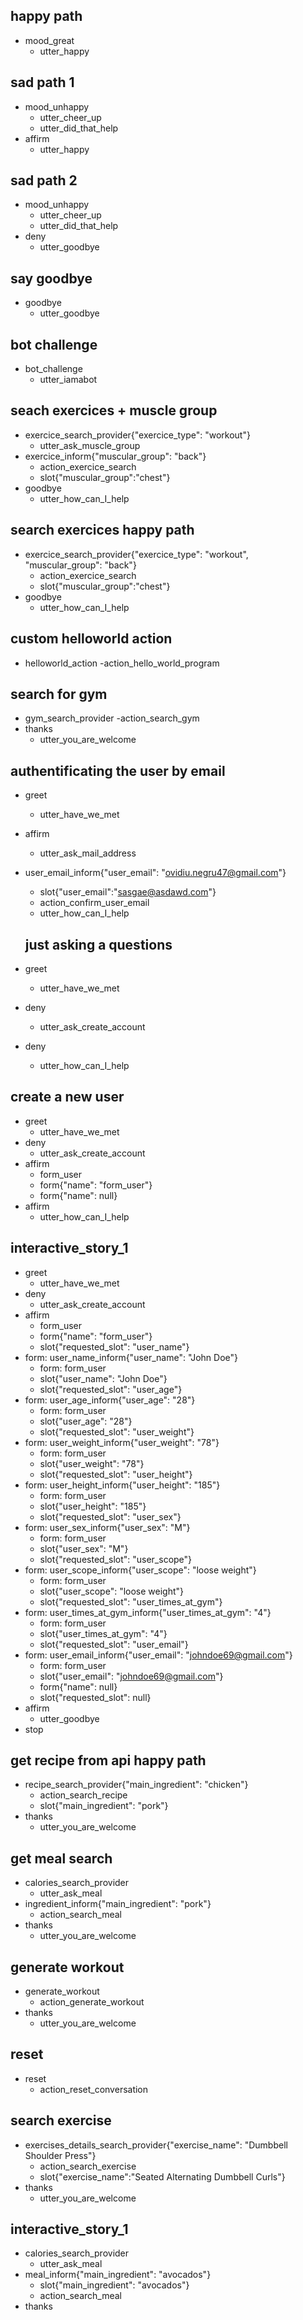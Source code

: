 ## happy path
* mood_great
  - utter_happy

## sad path 1
* mood_unhappy
  - utter_cheer_up
  - utter_did_that_help
* affirm
  - utter_happy

## sad path 2
* mood_unhappy
  - utter_cheer_up
  - utter_did_that_help
* deny
  - utter_goodbye

## say goodbye
* goodbye
  - utter_goodbye

## bot challenge
* bot_challenge
  - utter_iamabot
   
## seach exercices + muscle group
* exercice_search_provider{"exercice_type": "workout"}
   - utter_ask_muscle_group
* exercice_inform{"muscular_group": "back"}
   - action_exercice_search 
   - slot{"muscular_group":"chest"}
* goodbye
   - utter_how_can_I_help
   
 ## search exercices happy path
* exercice_search_provider{"exercice_type": "workout", "muscular_group": "back"}
   - action_exercice_search
   - slot{"muscular_group":"chest"}
* goodbye
   - utter_how_can_I_help  

## custom helloworld action
* helloworld_action
   -action_hello_world_program

## search for gym
* gym_search_provider
  -action_search_gym
* thanks
  - utter_you_are_welcome

## authentificating the user by email
* greet
  - utter_have_we_met
* affirm
  - utter_ask_mail_address
* user_email_inform{"user_email": "ovidiu.negru47@gmail.com"}
  - slot{"user_email":"sasgae@asdawd.com"}
  - action_confirm_user_email
  - utter_how_can_I_help

  ## just asking a questions
* greet
  - utter_have_we_met
* deny
  - utter_ask_create_account
* deny
  - utter_how_can_I_help 
  
## create a new user
* greet
  - utter_have_we_met
* deny
  - utter_ask_create_account
* affirm
  - form_user
  - form{"name": "form_user"}
  - form{"name": null}
* affirm
  - utter_how_can_I_help
  
## interactive_story_1
* greet
    - utter_have_we_met
* deny
    - utter_ask_create_account
* affirm
    - form_user
    - form{"name": "form_user"}
    - slot{"requested_slot": "user_name"}
* form: user_name_inform{"user_name": "John Doe"}
    - form: form_user
    - slot{"user_name": "John Doe"}
    - slot{"requested_slot": "user_age"}
* form: user_age_inform{"user_age": "28"}
    - form: form_user
    - slot{"user_age": "28"}
    - slot{"requested_slot": "user_weight"}
* form: user_weight_inform{"user_weight": "78"}
    - form: form_user
    - slot{"user_weight": "78"}
    - slot{"requested_slot": "user_height"}
* form: user_height_inform{"user_height": "185"}
    - form: form_user
    - slot{"user_height": "185"}
    - slot{"requested_slot": "user_sex"}
* form: user_sex_inform{"user_sex": "M"}
    - form: form_user
    - slot{"user_sex": "M"}
    - slot{"requested_slot": "user_scope"}
* form: user_scope_inform{"user_scope": "loose weight"}
    - form: form_user
    - slot{"user_scope": "loose weight"}
    - slot{"requested_slot": "user_times_at_gym"}
* form: user_times_at_gym_inform{"user_times_at_gym": "4"}
    - form: form_user
    - slot{"user_times_at_gym": "4"}
    - slot{"requested_slot": "user_email"}
* form: user_email_inform{"user_email": "johndoe69@gmail.com"}
    - form: form_user
    - slot{"user_email": "johndoe69@gmail.com"}
    - form{"name": null}
    - slot{"requested_slot": null}
* affirm
    - utter_goodbye
* stop

## get recipe from api happy path
* recipe_search_provider{"main_ingredient": "chicken"}
  - action_search_recipe
  - slot{"main_ingredient": "pork"}
* thanks
  - utter_you_are_welcome

## get meal search
* calories_search_provider
  - utter_ask_meal
* ingredient_inform{"main_ingredient": "pork"}
  - action_search_meal
* thanks
  - utter_you_are_welcome

## generate workout
* generate_workout
  - action_generate_workout
* thanks
  - utter_you_are_welcome

## reset
* reset
  - action_reset_conversation

## search exercise
* exercises_details_search_provider{"exercise_name": "Dumbbell Shoulder Press"}
  - action_search_exercise
  - slot{"exercise_name":"Seated Alternating Dumbbell Curls"}
* thanks
  - utter_you_are_welcome

## interactive_story_1
* calories_search_provider
    - utter_ask_meal
* meal_inform{"main_ingredient": "avocados"}
    - slot{"main_ingredient": "avocados"}
    - action_search_meal
* thanks
